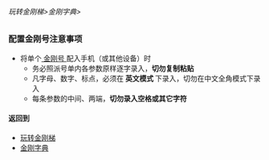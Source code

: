 ###### 玩转金刚梯>金刚字典>

### 配置金刚号注意事项

- 将单个[ 金刚号 ](https://github.com/a2zitpro/web/blob/master/LadderFree/kkDictionary/KKID.md)配入手机（或其他设备）时
  - 务必照派号单内各参数原样逐字录入，<strong>切勿复制粘贴</strong>
  - 凡字母、数字、标点，必须在<strong> 英文模式 </strong>下录入，切勿在中文全角模式下录入
  - 每条参数的中间、两端，<strong>切勿录入空格或其它字符</strong>

#### 返回到
- [玩转金刚梯](https://github.com/a2zitpro/web/blob/master/LadderFree/A.md)
- [金刚字典](https://github.com/a2zitpro/web/blob/master/LadderFree/kkDictionary/KKDictionary.md)

